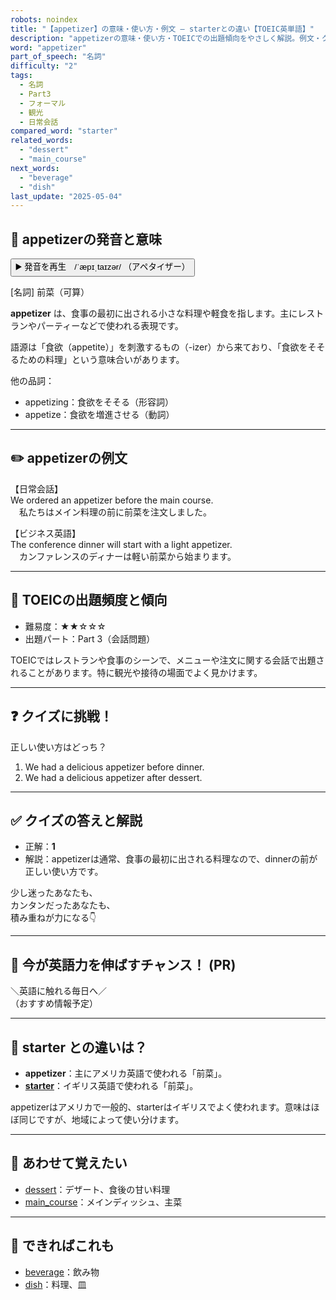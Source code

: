 ```yaml
---
robots: noindex
title: "【appetizer】の意味・使い方・例文 ― starterとの違い【TOEIC英単語】"
description: "appetizerの意味・使い方・TOEICでの出題傾向をやさしく解説。例文・クイズ付きでstarterとの違いもわかりやすく学べます。"
word: "appetizer"
part_of_speech: "名詞"
difficulty: "2"
tags:
  - 名詞
  - Part3
  - フォーマル
  - 観光
  - 日常会話
compared_word: "starter"
related_words:
  - "dessert"
  - "main_course"
next_words:
  - "beverage"
  - "dish"
last_update: "2025-05-04"
---
```


## 🔰 appetizerの発音と意味

<button class="play-audio" onclick="playTTS('appetizer')">
  <span class="play-audio-main">
    ▶️ 発音を再生　/ˈæpɪˌtaɪzər/
  </span>
  <span class="play-audio-sub">
    （アペタイザー）
  </span>
</button>

[名詞] 前菜（可算）

**appetizer** は、食事の最初に出される小さな料理や軽食を指します。主にレストランやパーティーなどで使われる表現です。

語源は「食欲（appetite）」を刺激するもの（-izer）から来ており、「食欲をそそるための料理」という意味合いがあります。

他の品詞：  
- appetizing：食欲をそそる（形容詞）
- appetize：食欲を増進させる（動詞）

---

## ✏️ appetizerの例文

【日常会話】  
We ordered an appetizer before the main course.  
　私たちはメイン料理の前に前菜を注文しました。

【ビジネス英語】  
The conference dinner will start with a light appetizer.  
　カンファレンスのディナーは軽い前菜から始まります。

---

## 🎯 TOEICの出題頻度と傾向

- 難易度：★★☆☆☆
- 出題パート：Part 3（会話問題）

TOEICではレストランや食事のシーンで、メニューや注文に関する会話で出題されることがあります。特に観光や接待の場面でよく見かけます。

---

## ❓ クイズに挑戦！

正しい使い方はどっち？

1. We had a delicious appetizer before dinner.  
2. We had a delicious appetizer after dessert.

---

## ✅ クイズの答えと解説

- 正解：**1**
- 解説：appetizerは通常、食事の最初に出される料理なので、dinnerの前が正しい使い方です。

少し迷ったあなたも、  
カンタンだったあなたも、  
積み重ねが力になる👇️

---

## 🚀 今が英語力を伸ばすチャンス！ (PR)

<div class="info-center">
＼英語に触れる毎日へ／<br>  
（おすすめ情報予定）
</div>

---

## 🤔  starter との違いは？

- **appetizer**：主にアメリカ英語で使われる「前菜」。
- **[starter](/word/starter)**：イギリス英語で使われる「前菜」。

appetizerはアメリカで一般的、starterはイギリスでよく使われます。意味はほぼ同じですが、地域によって使い分けます。

---

## 🧩 あわせて覚えたい

- [dessert](/word/dessert)：デザート、食後の甘い料理
- [main_course](/word/main_course)：メインディッシュ、主菜

---

## 📖 できればこれも

- [beverage](/word/beverage)：飲み物
- [dish](/word/dish)：料理、皿
<!-- cvid: aid47_bid34 -->

